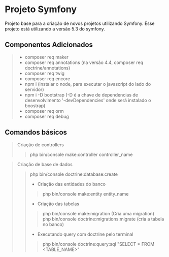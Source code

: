 # Projeto Symfony
Projeto base para a criação de novos projetos utilizando Symfony.
Esse projeto está utilizando a versão 5.3 do symfony.

## Componentes Adicionados
> * composer req maker  
> * composer req annotations (na versão 4.4, composer req doctrine/annotations)
> * composer req twig
> * composer req encore
> * npm i (instalar o node, para executar o javascript do lado do servidor)
> * npm i -D bootstrap (-D é a chave de dependencias de desenvolvimento '-devDependencies' onde será instalado o boostrap)
> * composer req orm
> * composer req debug

## Comandos básicos
> Criação de controllers 
>> php bin/console make:controller controller_name

> Criação de base de dados
>> php bin/console doctrine:database:create
>> * Criação das entidades do banco
>>> php bin/console make:entity entity_name
>> * Criação das tabelas
>>> php bin/console make:migration (Cria uma migration)<br>
>>> php bin/console doctrine:migrations:migrate (cria a tabela no banco)
>> * Executando query com doctrine pelo terminal
>>> php bin/console doctrine:query:sql "SELECT * FROM <TABLE_NAME>"